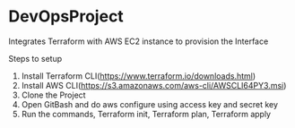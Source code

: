 # DevOpsProject
Integrates Terraform with AWS EC2 instance to provision the Interface


Steps to setup 
 1. Install Terraform CLI(https://www.terraform.io/downloads.html)
 2. Install AWS CLI(https://s3.amazonaws.com/aws-cli/AWSCLI64PY3.msi)
 3. Clone the Project
 4. Open GitBash and do aws configure using access key and secret key
 5. Run the commands, Terraform init, Terraform plan, Terraform apply
